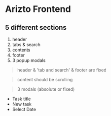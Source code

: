 # Arizto Frontend 

## 5 different sections

1. header
2. tabs & search
3. contents
4. footer
5. 3 popup modals

> header & 'tab and search' & footer are fixed

> content should be scrolling

> 3 modals (absolute or fixed)
- Task title
- New task
- Select Date



